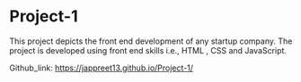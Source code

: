# Project-1
This project depicts the front end development of any startup company. The project is developed using front end skills i.e., HTML , CSS and JavaScript. 

Github_link: https://jappreet13.github.io/Project-1/
